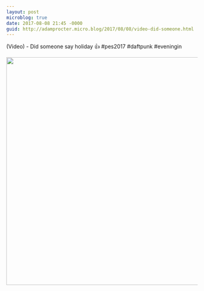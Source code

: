 ```yaml
---
layout: post
microblog: true
date: 2017-08-08 21:45 -0000
guid: http://adamprocter.micro.blog/2017/08/08/video-did-someone.html
---
```

(Video) - Did someone say holiday 👍 #pes2017 #daftpunk #eveningin

<img src="http://discursive.adamprocter.co.uk/uploads/2017/a9cdbee2b2.jpg" width="600" height="600" />

